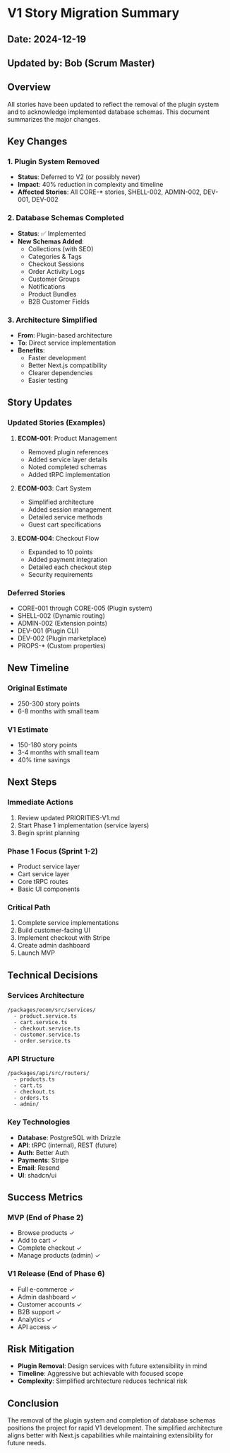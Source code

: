 # V1 Story Migration Summary

## Date: 2024-12-19
## Updated by: Bob (Scrum Master)

## Overview
All stories have been updated to reflect the removal of the plugin system and to acknowledge implemented database schemas. This document summarizes the major changes.

## Key Changes

### 1. Plugin System Removed
- **Status**: Deferred to V2 (or possibly never)
- **Impact**: 40% reduction in complexity and timeline
- **Affected Stories**: All CORE-* stories, SHELL-002, ADMIN-002, DEV-001, DEV-002

### 2. Database Schemas Completed
- **Status**: ✅ Implemented
- **New Schemas Added**:
  - Collections (with SEO)
  - Categories & Tags
  - Checkout Sessions
  - Order Activity Logs
  - Customer Groups
  - Notifications
  - Product Bundles
  - B2B Customer Fields

### 3. Architecture Simplified
- **From**: Plugin-based architecture
- **To**: Direct service implementation
- **Benefits**: 
  - Faster development
  - Better Next.js compatibility
  - Clearer dependencies
  - Easier testing

## Story Updates

### Updated Stories (Examples)
1. **ECOM-001**: Product Management
   - Removed plugin references
   - Added service layer details
   - Noted completed schemas
   - Added tRPC implementation

2. **ECOM-003**: Cart System
   - Simplified architecture
   - Added session management
   - Detailed service methods
   - Guest cart specifications

3. **ECOM-004**: Checkout Flow
   - Expanded to 10 points
   - Added payment integration
   - Detailed each checkout step
   - Security requirements

### Deferred Stories
- CORE-001 through CORE-005 (Plugin system)
- SHELL-002 (Dynamic routing)
- ADMIN-002 (Extension points)
- DEV-001 (Plugin CLI)
- DEV-002 (Plugin marketplace)
- PROPS-* (Custom properties)

## New Timeline

### Original Estimate
- 250-300 story points
- 6-8 months with small team

### V1 Estimate
- 150-180 story points
- 3-4 months with small team
- 40% time savings

## Next Steps

### Immediate Actions
1. Review updated PRIORITIES-V1.md
2. Start Phase 1 implementation (service layers)
3. Begin sprint planning

### Phase 1 Focus (Sprint 1-2)
- Product service layer
- Cart service layer
- Core tRPC routes
- Basic UI components

### Critical Path
1. Complete service implementations
2. Build customer-facing UI
3. Implement checkout with Stripe
4. Create admin dashboard
5. Launch MVP

## Technical Decisions

### Services Architecture
```
/packages/ecom/src/services/
  - product.service.ts
  - cart.service.ts
  - checkout.service.ts
  - customer.service.ts
  - order.service.ts
```

### API Structure
```
/packages/api/src/routers/
  - products.ts
  - cart.ts
  - checkout.ts
  - orders.ts
  - admin/
```

### Key Technologies
- **Database**: PostgreSQL with Drizzle
- **API**: tRPC (internal), REST (future)
- **Auth**: Better Auth
- **Payments**: Stripe
- **Email**: Resend
- **UI**: shadcn/ui

## Success Metrics

### MVP (End of Phase 2)
- Browse products ✓
- Add to cart ✓
- Complete checkout ✓
- Manage products (admin) ✓

### V1 Release (End of Phase 6)
- Full e-commerce ✓
- Admin dashboard ✓
- Customer accounts ✓
- B2B support ✓
- Analytics ✓
- API access ✓

## Risk Mitigation
- **Plugin Removal**: Design services with future extensibility in mind
- **Timeline**: Aggressive but achievable with focused scope
- **Complexity**: Simplified architecture reduces technical risk

## Conclusion
The removal of the plugin system and completion of database schemas positions the project for rapid V1 development. The simplified architecture aligns better with Next.js capabilities while maintaining extensibility for future needs.